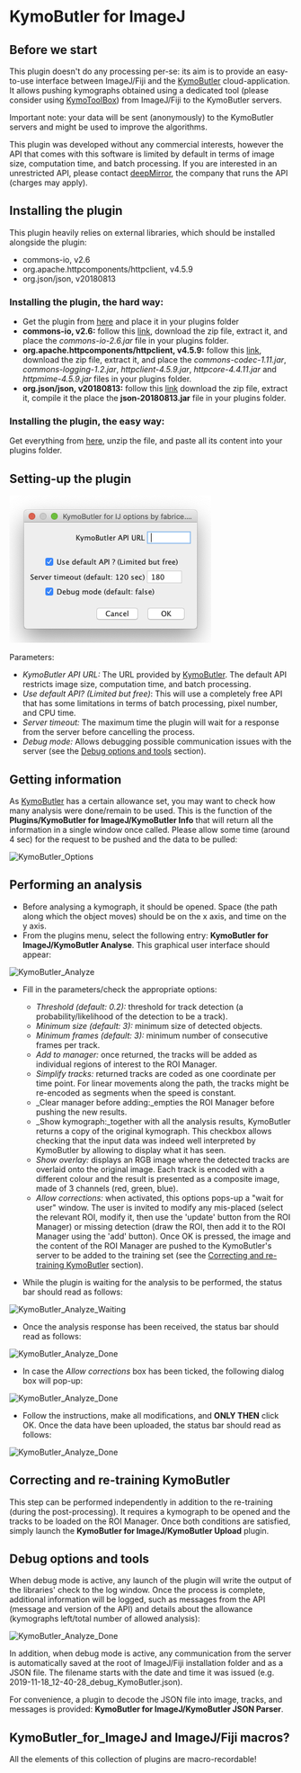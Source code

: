 # KymoButler for ImageJ


## Before we start
This plugin doesn't do any processing per-se: its aim is to provide an easy-to-use interface between ImageJ/Fiji and the [KymoButler](https://deepmirror.ai/software/kymobutler/) cloud-application. It allows pushing kymographs obtained using a dedicated tool (please consider using [KymoToolBox](https://github.com/fabricecordelieres/IJ-Plugin_KymoToolBox)) from ImageJ/Fiji to the KymoButler servers.

Important note: your data will be sent (anonymously) to the KymoButler servers and might be used to improve the algorithms.

This plugin was developed without any commercial interests, however the API that comes with this software is limited by default in terms of image size, computation time, and batch processing. If you are interested in an unrestricted API, please contact [deepMirror](https://deepmirror.ai), the company that runs the API (charges may apply).

## Installing the plugin
This plugin heavily relies on external libraries, which should be installed alongside the plugin:

* commons-io, v2.6
* org.apache.httpcomponents/httpclient, v4.5.9
* org.json/json, v20180813

### Installing the plugin, the hard way:

* Get the plugin from [here](https://github.com/fabricecordelieres/IJ-Plugin_KymoButler_for_ImageJ/releases/download/v1.1.0/KymoButler4IJ_.jar) and place it in your plugins folder
* __commons-io, v2.6:__ follow this [link](https://www-eu.apache.org/dist//commons/io/binaries/commons-io-2.6-bin.zip), download the zip file, extract it, and place the _commons-io-2.6.jar_ file in your plugins folder.
* __org.apache.httpcomponents/httpclient, v4.5.9:__ follow this [link](https://www-eu.apache.org/dist/httpcomponents/httpclient/binary/httpcomponents-client-4.5.9-bin.zip), download the zip file, extract it, and place the _commons-codec-1.11.jar_, _commons-logging-1.2.jar_, _httpclient-4.5.9.jar_, _httpcore-4.4.11.jar_ and _httpmime-4.5.9.jar_ files in your plugins folder.
* __org.json/json, v20180813:__ follow this [link](https://github.com/stleary/JSON-java/archive/20180813.zip) download the zip file, extract it, compile it the place the __json-20180813.jar__ file in your plugins folder.

### Installing the plugin, the easy way:
Get everything from [here](https://github.com/fabricecordelieres/IJ-Plugin_KymoButler_for_ImageJ/releases/download/v1.1.1/KymoButler4IJ-and-friends_v1.1.1.zip), unzip the file, and paste all its content into your plugins folder.


## Setting-up the plugin

![KymoButler_Options](img/KymoButler_Options.png)

Parameters:

* _KymoButler API URL:_ The URL provided by [KymoButler](https://deepmirror.ai/software/kymobutler/). The default API restricts image size, computation time, and batch processing.
* _Use default API? (Limited but free)_: This will use a completely free API that has some limitations in terms of batch processing, pixel number, and CPU time.
* _Server timeout:_ The maximum time the plugin will wait for a response from the server before cancelling the process.
* _Debug mode:_ Allows debugging possible communication issues with the server (see the [Debug options and tools](#debug-options-and-tools) section).


## Getting information

As [KymoButler](https://deepmirror.ai/software/kymobutler/) has a certain allowance set, you may want to check how many analysis were done/remain to be used. This is the function of the __Plugins/KymoButler for ImageJ/KymoButler Info__ that will return all the information in a single window once called. Please allow some time (around 4 sec) for the request to be pushed and the data to be pulled:

![KymoButler_Options](img/KymoButler_Infos.png)


## Performing an analysis

* Before analysing a kymograph, it should be opened. Space (the path along which the object moves) should be on the x axis, and time on the y axis.
* From the plugins menu, select the following entry: __KymoButler for ImageJ/KymoButler Analyse__. This graphical user interface should appear:

![KymoButler_Analyze](img/KymoButler_Analyze.png)

* Fill in the parameters/check the appropriate options:
	* _Threshold (default: 0.2):_ threshold for track detection (a probability/likelihood of the detection to be a track).
	* _Minimum size (default: 3):_ minimum size of detected objects.
	* _Minimum frames (default: 3):_ minimum number of consecutive frames per track.
	* _Add to manager:_ once returned, the tracks will be added as individual regions of interest to the ROI Manager.
	* _Simplify tracks:_ returned tracks are coded as one coordinate per time point. For linear movements along the path, the tracks might be re-encoded as segments when the speed is constant.
	* _Clear manager before adding:_empties the ROI Manager before pushing the new results.
	* _Show kymograph:_together with all the analysis results, KymoButler returns a copy of the original kymograph. This checkbox allows checking that the input data was indeed well interpreted by KymoButler by allowing to display what it has seen.
	* _Show overlay:_ displays an RGB image where the detected tracks are overlaid onto the original image. Each track is encoded with a different colour and the result is presented as a composite image, made of 3 channels (red, green, blue).
	* _Allow corrections:_ when activated, this options pops-up a "wait for user" window. The user is invited to modify any mis-placed (select the relevant ROI, modify it, then use the 'update' button from the ROI Manager) or missing detection (draw the ROI, then add it to the ROI Manager using the 'add' button). Once OK is pressed, the image and the content of the ROI Manager are pushed to the KymoButler's server to be added to the training set (see the [Correcting and re-training KymoButler](#correcting-and-re-training-KymoButler) section).

* While the plugin is waiting for the analysis to be performed, the status bar should read as follows:

![KymoButler_Analyze_Waiting](img/KymoButler_Analyze_Waiting.png)

* Once the analysis response has been received, the status bar should read as follows:

![KymoButler_Analyze_Done](img/KymoButler_Analyze_Done.png)

* In case the _Allow corrections_ box has been ticked, the following dialog box will pop-up:

![KymoButler_Analyze_Done](img/KymoButler_Analyze_Retrain.png)

* Follow the instructions, make all modifications, and __ONLY THEN__ click OK. Once the data have been uploaded, the status bar should read as follows:

![KymoButler_Analyze_Done](img/KymoButler_Analyze_Uploaded.png)
 

## Correcting and re-training KymoButler

This step can be performed independently in addition to the re-training (during the post-processing). It requires a kymograph to be opened and the tracks to be loaded on the ROI Manager. Once both conditions are satisfied, simply launch the __KymoButler for ImageJ/KymoButler Upload__ plugin.


## Debug options and tools

When debug mode is active, any launch of the plugin will write the output of the libraries' check to the log window. Once the process is complete, additional information will be logged, such as messages from the API (message and version of the API) and details about the allowance (kymographs left/total number of allowed analysis):

![KymoButler_Analyze_Done](img/KymoButler_Debug_Log.png)

In addition, when debug mode is active, any communication from the server is automatically saved at the root of ImageJ/Fiji installation folder and as a JSON file. The filename starts with the date and time it was issued (e.g. 2019-11-18\_12-40-28\_debug\_KymoButler.json). 

For convenience, a plugin to decode the JSON file into image, tracks, and messages is provided: __KymoButler for ImageJ/KymoButler JSON Parser__.


## KymoButler\_for\_ImageJ and ImageJ/Fiji macros?

All the elements of this collection of plugins are macro-recordable!
